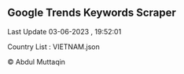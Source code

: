 

## Google Trends Keywords Scraper 
 
Last Update 03-06-2023 , 19:52:01

Country List :
VIETNAM.json



© Abdul Muttaqin 

